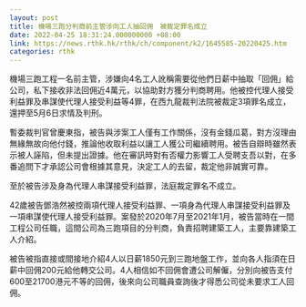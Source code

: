 ```yaml
---
layout: post
title: 機場三跑分判商前主管涉向工人抽回佣　被裁定罪名成立
date: 2022-04-25 18:31:24.000000000 +08:00
link: https://news.rthk.hk/rthk/ch/component/k2/1645585-20220425.htm
categories: rthk
---
```


機場三跑工程一名前主管，涉嫌向4名工人訛稱需要從他們日薪中抽取「回佣」給公司，私下接收非法回佣近4萬元，以協助對方獲分判商聘用。他被控代理人接受利益罪及串謀使代理人接受利益等4罪，在西九龍裁判法院被裁定3項罪名成立，還押至5月6日求情及判刑。

暫委裁判官曾慶東指，被告與涉案工人僅有工作關係，沒有金錢瓜葛，對方沒理由無緣無故向他付錢，推論他收取利益以讓工人獲公司繼續聘用。被告自辯時雖然表示被人誣陷，但未提出證據。他在審訊時對有否權力影響工人受聘支吾以對，在多番追問下才承認公司會根據其意見，決定工人的去留，裁定他非誠實可靠。

至於被告涉及身為代理人串謀接受利益罪，法庭裁定罪名不成立。

42歲被告鄧浩然被控兩項代理人接受利益罪、一項身為代理人串謀接受利益罪及一項串謀使代理人接受利益罪。案發於2020年7月至2021年1月，被告當時在一間工程公司任職，這間公司為三跑項目的分判商，負責招聘建築工人，主要靠建築工人介紹。

被告被指直接或間接地介紹4人以日薪1850元到三跑地盤工作，並向各人指須在日薪中回佣200元給他轉交公司。4人相信如不回佣會遭公司解僱，分別向被告支付600至21700港元不等的回佣，後來向公司職員查詢後才得悉公司從未要求工人回佣。
